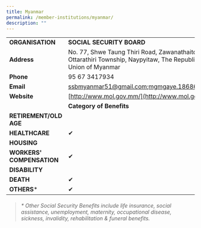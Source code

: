 ```yaml
---
title: Myanmar
permalink: /member-institutions/myanmar/
description: ""
---
```

|  |  | 
| -------- | -------- | 
| **ORGANISATION** | **SOCIAL SECURITY BOARD** | 
| **Address** | No. 77, Shwe Taung Thiri Road, Zawanathaitdi Quarter, Ottarathiri Township, Naypyitaw, The Republic of the Union of Myanmar | 
| **Phone** | 95 67 3417934 | 
| **Email** | [ssbmyanmar51@gmail.com;mgmgaye.18686@gmail.com](mailto:ssbmyanmar51@gmail.com;mgmgaye.18686@gmail.com) | 
| **Website** | [http://www.mol.gov.mm/](http://www.mol.gov.mm/) | 
| | **Category of Benefits**|
| **RETIREMENT/OLD AGE** |  | 
| **HEALTHCARE** |  ✔ | 
| **HOUSING** |  | 
| **WORKERS' COMPENSATION** | ✔  | 
| **DISABILITY** |  | 
| **DEATH** | ✔ | 
| **OTHERS*** | ✔ |



> ###### \* Other Social Security Benefits include life insurance, social assistance, unemployment, maternity, occupational disease, sickness, invalidity, rehabilitation & funeral benefits.